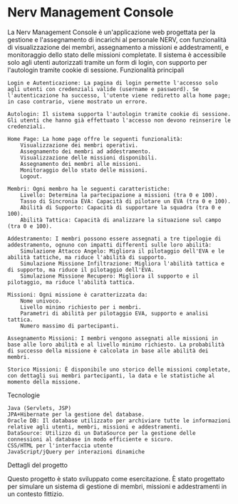 # Nerv Management Console

La Nerv Management Console è un'applicazione web progettata per la gestione e l'assegnamento di incarichi al personale NERV, con funzionalità di visualizzazione dei membri, assegnamento a missioni e addestramenti, e monitoraggio dello stato delle missioni completate. Il sistema è accessibile solo agli utenti autorizzati tramite un form di login, con supporto per l'autologin tramite cookie di sessione.
Funzionalità principali

    Login e Autenticazione: La pagina di login permette l'accesso solo agli utenti con credenziali valide (username e password). Se l'autenticazione ha successo, l'utente viene rediretto alla home page; in caso contrario, viene mostrato un errore.

    Autologin: Il sistema supporta l'autologin tramite cookie di sessione. Gli utenti che hanno già effettuato l'accesso non devono reinserire le credenziali.

    Home Page: La home page offre le seguenti funzionalità:
        Visualizzazione dei membri operativi.
        Assegnamento dei membri ad addestramento.
        Visualizzazione delle missioni disponibili.
        Assegnamento dei membri alle missioni.
        Monitoraggio dello stato delle missioni.
        Logout.

    Membri: Ogni membro ha le seguenti caratteristiche:
        Livello: Determina la partecipazione a missioni (tra 0 e 100).
        Tasso di Sincronia EVA: Capacità di pilotare un EVA (tra 0 e 100).
        Abilità di Supporto: Capacità di supportare la squadra (tra 0 e 100).
        Abilità Tattica: Capacità di analizzare la situazione sul campo (tra 0 e 100).

    Addestramento: I membri possono essere assegnati a tre tipologie di addestramento, ognuno con impatti differenti sulle loro abilità:
        Simulazione Attacco Angelo: Migliora il pilotaggio dell'EVA e le abilità tattiche, ma riduce l'abilità di supporto.
        Simulazione Missione Infiltrazione: Migliora l'abilità tattica e di supporto, ma riduce il pilotaggio dell'EVA.
        Simulazione Missione Recupero: Migliora il supporto e il pilotaggio, ma riduce l'abilità tattica.

    Missioni: Ogni missione è caratterizzata da:
        Nome univoco.
        Livello minimo richiesto per i membri.
        Parametri di abilità per pilotaggio EVA, supporto e analisi tattica.
        Numero massimo di partecipanti.

    Assegnamento Missioni: I membri vengono assegnati alle missioni in base alle loro abilità e al livello minimo richiesto. La probabilità di successo della missione è calcolata in base alle abilità dei membri.

    Storico Missioni: È disponibile uno storico delle missioni completate, con dettagli sui membri partecipanti, la data e le statistiche al momento della missione.

Tecnologie

    Java (Servlets, JSP)
    JPA+Hibernate per la gestione del database.
    Oracle DB: Il database utilizzato per archiviare tutte le informazioni relative agli utenti, membri, missioni e addestramenti.
    DataSource: Utilizzo di un DataSource per la gestione delle connessioni al database in modo efficiente e sicuro.
    CSS/HTML per l'interfaccia utente
    JavaScript/jQuery per interazioni dinamiche

Dettagli del progetto

Questo progetto è stato sviluppato come esercitazione. È stato progettato per simulare un sistema di gestione di membri, missioni e addestramenti in un contesto fittizio.
